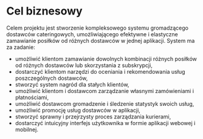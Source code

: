 # Cel biznesowy
Celem projektu jest stworzenie kompleksowego systemu gromadzącego dostawców cateringowych, umożliwiającego efektywne i elastyczne zamawianie posiłków od różnych dostawców w jednej aplikacji.
System ma za zadanie:
- umożliwić klientom zamawianie dowolnych kombinacji różnych posiłków od różnych dostawców lub skorzystania z subskrypcji,
- dostarczyć klientom narzędzi do oceniania i rekomendowania usług poszczególnych dostawców,
- stworzyć system nagród dla stałych klientów,
- umożliwić klientom i dostawcom zarządzanie własnymi zamówieniami i płatnościami,
- umożliwić dostawcom gromadzenie i śledzenie statystyk swoich usług,
- umożliwić promocję usług dostawców w aplikacji,
- stworzyć sprawny i przejrzysty proces zarządzania kurierami,
- dostarczyć intuicyjny interfejs użytkownika w formie aplikacji webowej i mobilnej.